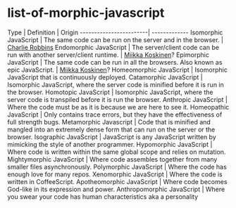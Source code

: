 # list-of-morphic-javascript


Type | Definition | Origin
------------------------| -------------
Isomorphic JavaScript | The same code can be run on the server and in the browser. | [Charlie Robbins](http://web.archive.org/web/20120108015818/http://blog.nodejitsu.com/scaling-isomorphic-javascript-code)
Endomorphic JavaScript | The server/client code can be run with another server/client runtime. | [Miikka Koskinen](http://quanttype.net/posts/2015-01-31-types-of-javascript.html)?
Epimorphic JavaScript | The same code can be run in all the browsers. Also known as epic JavaScript. | [Miikka Koskinen](http://quanttype.net/posts/2015-01-31-types-of-javascript.html)?
Homeomorphic JavaScript | Isomorphic JavaScript that is continuously deployed.
Catamorphic JavaScript | Isomorphic JavaScript, where the server code is minified before it is run in the browser.
Homotopic JavaScript | Isomorphic JavaScript, where the server code is transpiled before it is run the browser.
Anthropic JavaScript | Where the code must be as it is because we are here to see it.
Homeopathic JavaScript | Only contains trace errors, but they have the effectiveness of full strength bugs.
Metamorphic Javascript | Code that is minified and mangled into an extremely dense form that can run on the server or the browser.
Isographic JavaScript | JavaScript is any JavaScript written by mimicking the style of another programmer.
Hypomorphic JavaScript | Where code is written within the same global scope and relies on mutation.
Mightymorphic JavaScript | Where code assembles together from many smaller files asynchronously.
Polymorphic JavaScript | Where the code has enough love for many repos.
Xenomorphic JavaScript | Where the code is written in CoffeeScript.
Apotheomorphic JavaScript | Where code becomes God-like in its expression and power.
Anthropomorphic JavaScript | Where you swear your code has human characteristics aka a personality

